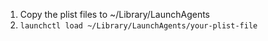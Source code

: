 1. Copy the plist files to ~/Library/LaunchAgents
2. `launchctl load ~/Library/LaunchAgents/your-plist-file`
